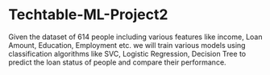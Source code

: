 # Techtable-ML-Project2

Given the dataset of 614 people including various features like income, Loan Amount, Education, Employment etc. we will train various models
using classification algorithms like SVC, Logistic Regression, Decision Tree to predict the loan status of people and compare their performance.
